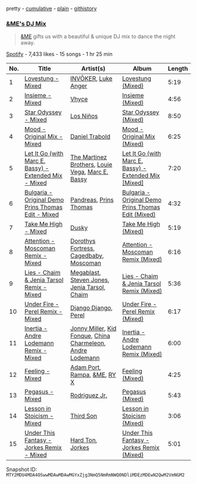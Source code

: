 pretty - [cumulative](/playlists/cumulative/37i9dQZF1DWZBkF7fHyaoI.md) - [plain](/playlists/plain/37i9dQZF1DWZBkF7fHyaoI) - [githistory](https://github.githistory.xyz/mackorone/spotify-playlist-archive/blob/main/playlists/plain/37i9dQZF1DWZBkF7fHyaoI)

### [&ME's DJ Mix](https://open.spotify.com/playlist/37i9dQZF1DWZBkF7fHyaoI)

> <a href="spotify:artist:5mIowAJMp7RKNheelruV5z"> &ME</a> gifts us with a beautiful & unique DJ mix to dance the night away.

[Spotify](https://open.spotify.com/user/spotify) - 7,433 likes - 15 songs - 1 hr 25 min

| No. | Title | Artist(s) | Album | Length |
|---|---|---|---|---|
| 1 | [Lovestung \- Mixed](https://open.spotify.com/track/11cqk7hYdEznt8aF9QNOi3) | [INVŌKER](https://open.spotify.com/artist/2TV6OGSsDnoV2EpybXrNZ1), [Luke Anger](https://open.spotify.com/artist/5xPGMBPmPrZPiBHn2Bmn8d) | [Lovestung \(Mixed\)](https://open.spotify.com/album/5UpCqQVIHB2fiXzegI5p3f) | 5:19 |
| 2 | [Insieme \- Mixed](https://open.spotify.com/track/6H7zGvfLypG5GLtWwi24I3) | [Vhyce](https://open.spotify.com/artist/5rzLwPhUU0Fh8KEM021KHa) | [Insieme \(Mixed\)](https://open.spotify.com/album/3VXTONo1B7ZRAuAgNqi3W7) | 4:56 |
| 3 | [Star Odyssey \- Mixed](https://open.spotify.com/track/2YbweO5kGsFJx3eioOhhUg) | [Los Niños](https://open.spotify.com/artist/45YRHObLU91yne2hvVbGki) | [Star Odyssey \(Mixed\)](https://open.spotify.com/album/3oLsInAxkO4YVRtXfpVosa) | 8:50 |
| 4 | [Mood \- Original Mix \- Mixed](https://open.spotify.com/track/62D5JVp6HH0ebQLRYPT3ZY) | [Daniel Trabold](https://open.spotify.com/artist/1H3TiGZbg3Oj5r0z82DFiO) | [Mood \- Original Mix \(Mixed\)](https://open.spotify.com/album/5Hq2H1EHYtXOzzjdmEtRQn) | 6:25 |
| 5 | [Let It Go \(with Marc E\. Bassy\) \- Extended Mix \- Mixed](https://open.spotify.com/track/0R6bpqvKpE5d3MBGcOQrfm) | [The Martinez Brothers](https://open.spotify.com/artist/7B1LLuCQk13H4Mb6CFBftU), [Louie Vega](https://open.spotify.com/artist/5dncbrnveDMX9DgxcedeUg), [Marc E\. Bassy](https://open.spotify.com/artist/3tQx1LPXbsYjE9VwN1Peaa) | [Let It Go \(with Marc E\. Bassy\) \- Extended Mix \[Mixed\]](https://open.spotify.com/album/6qq8pmjKZHdNNhvRfLloh7) | 7:20 |
| 6 | [Bulgaria \- Original Demo Prins Thomas Edit \- Mixed](https://open.spotify.com/track/4qobYYHKAHcjDMquWIxKDB) | [Pandreas](https://open.spotify.com/artist/3tHu10HucEkoPXS4093ImP), [Prins Thomas](https://open.spotify.com/artist/4rsEVNO1tGTY0beCnsnHi6) | [Bulgaria \- Original Demo Prins Thomas Edit \(Mixed\)](https://open.spotify.com/album/0WzXYbLMpZoSxW1favIw7m) | 4:32 |
| 7 | [Take Me High \- Mixed](https://open.spotify.com/track/23Wfh3RpsQuYNfviNDpfu1) | [Dusky](https://open.spotify.com/artist/5gqoUf9vKKv96b1c0GBKwu) | [Take Me High \(Mixed\)](https://open.spotify.com/album/06LPIIF2oMfo6SBGp2lNEc) | 5:19 |
| 8 | [Attention \- Moscoman Remix \- Mixed](https://open.spotify.com/track/37lYDPs1KIn6vSdt4jp6aI) | [Dorothys Fortress](https://open.spotify.com/artist/6VLxD1WKg1ykIzBC9nuDAN), [Cagedbaby](https://open.spotify.com/artist/2sbZiktyjJtAAWs3LHeHzO), [Moscoman](https://open.spotify.com/artist/44F8g3iM4NgU5cisocTlTQ) | [Attention \- Moscoman Remix \(Mixed\)](https://open.spotify.com/album/5jvJZSp13VbgjHO7HQiewV) | 6:16 |
| 9 | [Lies \- Chaim & Jenia Tarsol Remix \- Mixed](https://open.spotify.com/track/74qtz6F5pJ3UsEccDwNiAs) | [Megablast](https://open.spotify.com/artist/3FkAamTY6TR8lc6xOFO21T), [Steven Jones](https://open.spotify.com/artist/5fEW2qab1fjpjXIQ1RoynW), [Jenia Tarsol](https://open.spotify.com/artist/0K725IR0iw8JfgNts2UzEk), [Chaim](https://open.spotify.com/artist/2XMpXAQ0B1J95en60YGE3V) | [Lies \- Chaim & Jenia Tarsol Remix \(Mixed\)](https://open.spotify.com/album/104dWwFfqXg6iqFzpR2yXO) | 5:36 |
| 10 | [Under Fire \- Perel Remix \- Mixed](https://open.spotify.com/track/7jc6RaTh1xCVaveDqaavom) | [Django Django](https://open.spotify.com/artist/2ARO60gI5do88ho6azmzab), [Perel](https://open.spotify.com/artist/5cmqnZNaNDqgcsTOkQUmqB) | [Under Fire \- Perel Remix \(Mixed\)](https://open.spotify.com/album/2LCgvxacDrFELh5SIIIHYG) | 6:17 |
| 11 | [Inertia \- Andre Lodemann Remix \- Mixed](https://open.spotify.com/track/31x43QOPhrtieoJt1FgKQS) | [Jonny Miller](https://open.spotify.com/artist/5U8ORxswEHnPeb4RlHtzvV), [Kid Fonque](https://open.spotify.com/artist/6hPLYDljt7lCTao1bx1Dcp), [China Charmeleon](https://open.spotify.com/artist/78lHMaJ6xLbmwzkHOriPhZ), [Andre Lodemann](https://open.spotify.com/artist/1Em6QNi57qzKBsy0r4ZPXN) | [Inertia \- Andre Lodemann Remix \(Mixed\)](https://open.spotify.com/album/0cGjXdx4NxDuGSwRmrhkwf) | 6:00 |
| 12 | [Feeling \- Mixed](https://open.spotify.com/track/3tNAT8yRGPf9uOThxVhLe9) | [Adam Port](https://open.spotify.com/artist/2loEsOijJ6XiGzWYFXMIRk), [Rampa](https://open.spotify.com/artist/08jywfUS0hp8XYlYs0cvz8), [&ME](https://open.spotify.com/artist/5mIowAJMp7RKNheelruV5z), [RY X](https://open.spotify.com/artist/2KjAo6wVc9d2WcxdxSArpV) | [Feeling \(Mixed\)](https://open.spotify.com/album/1Yj940Lc8DFNWH0Qa51V44) | 4:25 |
| 13 | [Pegasus \- Mixed](https://open.spotify.com/track/4tOSPhD4JbFkmQtJHXdDVI) | [Rodriguez Jr.](https://open.spotify.com/artist/6Th7POyVfZgiHJQ64ddV5Y) | [Pegasus \(Mixed\)](https://open.spotify.com/album/2z8rt3qWqBnWsBgn8ZhQeo) | 5:43 |
| 14 | [Lesson in Stoicism \- Mixed](https://open.spotify.com/track/1Hqq6n0qi1Tz0TrR69YOOw) | [Third Son](https://open.spotify.com/artist/3V0CkmupRFH97LSOafzfbc) | [Lesson in Stoicism \(Mixed\)](https://open.spotify.com/album/1KD5kM1XSjcb8BohZyJsG0) | 3:06 |
| 15 | [Under This Fantasy \- Jorkes Remix \- Mixed](https://open.spotify.com/track/5WwKNAff8LJA7C5LBrBpna) | [Hard Ton](https://open.spotify.com/artist/2lr9QxlSxg2AWzOw9NT2zK), [Jorkes](https://open.spotify.com/artist/0rbXjTwJW03nFB2qpZwAvY) | [Under This Fantasy \- Jorkes Remix \(Mixed\)](https://open.spotify.com/album/2Vkdz94HVVXNC7IEWh5ol0) | 5:01 |

Snapshot ID: `MTY2MDU4MDA4OSwwMDAwMDAwMGYxZjg3NmQ5NmRmNWQ0NDliMDEzMDEwN2QwM2VmNGM2`
